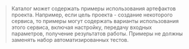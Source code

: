 >Каталог может содержать примеры использования артефактов проекта. Например, если цель проекта - создание некоторого сервиса, то примеры могут содержать варианты использования этого сервиса, включая настройку, передачу входных параметров, получение результатов работы. Примеры не должны заменять набор автоматизированных тестов.